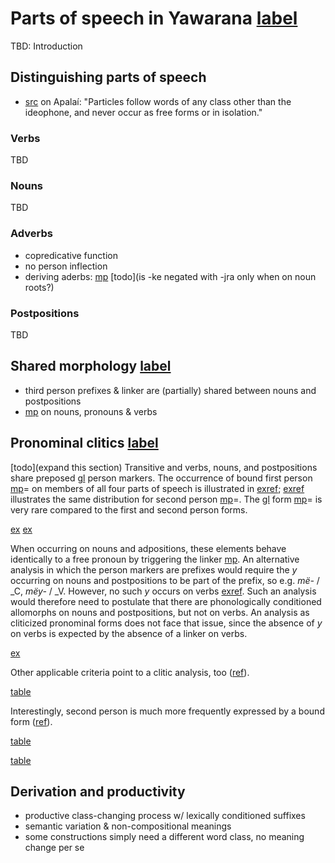 # Parts of speech in Yawarana [label](POS)
TBD: Introduction

## Distinguishing parts of speech
* [src](koehn1986apalai[111]) on Apalaí: "Particles follow words of any class other than the ideophone, and never occur as free forms or in isolation."

### Verbs
TBD

### Nouns
TBD

### Adverbs
* copredicative function
* no person inflection
* deriving aderbs: [mp](keprop) [todo](is -ke negated with -jra only when on noun roots?)

### Postpositions
TBD

## Shared morphology [label](sec:shared)
* third person prefixes & linker are (partially) shared between nouns and postpositions
* [mp](jpepst) on nouns, pronouns & verbs

## Pronominal clitics [label](sec:clitics)
[todo](expand this section)
Transitive and verbs, nouns, and postpositions share preposed [gl](sap) person markers.
The occurrence of bound first person [mp](u1?nt)= on members of all four parts of speech is illustrated in [exref](1marking); [exref](2marking) illustrates the same distribution for second person [mp](me2?nt)=.
The [gl](1+2) form [mp](ej12?nt)= is very rare compared to the first and second person forms.

[ex](histyarirdi-723,descmensgrme-78,convrisamaj-46?example_id=1marking)
[ex](histyarirdi-894,histyarirdi-160,histpajirdi-114,ctovarmafl-443?example_id=2marking)

When occurring on nouns and adpositions, these elements behave identically to a free pronoun by triggering the linker [mp](ylk?nt).
An alternative analysis in which the person markers are prefixes would require the *y* occurring on nouns and postpositions to be part of the prefix, so e.g. _më-_ / \_C, _mëy-_ / \_V.
However, no such *y* occurs on verbs [exref](nolinker).
Such an analysis would therefore need to postulate that there are phonologically conditioned allomorphs on nouns and postpositions, but not on verbs.
An analysis as cliticized pronominal forms does not face that issue, since the absence of *y* on verbs is expected by the absence of a linker on verbs.

[ex](convhistfamsjm-15,convfemgrme-232?example_id=nolinker)

Other applicable criteria point to a clitic analysis, too ([ref](tab:clitic-criteria)).

[table](clitic-criteria)

Interestingly, second person is much more frequently expressed by a bound form ([ref](tab:cliticity)).

[table](cliticity)

[table](cliticity-seg)

## Derivation and productivity
* productive class-changing process w/ lexically conditioned suffixes
* semantic variation & non-compositional meanings
* some constructions simply need a different word class, no meaning change per se